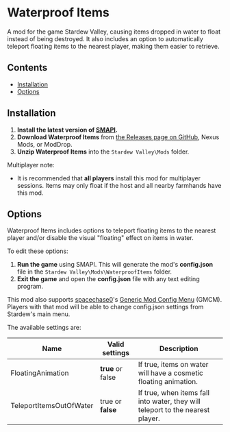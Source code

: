 # Waterproof Items
 A mod for the game Stardew Valley, causing items dropped in water to float instead of being destroyed. It also includes an option to automatically teleport floating items to the nearest player, making them easier to retrieve.

## Contents
* [Installation](#installation)
* [Options](#options)

## Installation
1. **Install the latest version of [SMAPI](https://smapi.io/).**
2. **Download Waterproof Items** from [the Releases page on GitHub](https://github.com/Esca-MMC/WaterproofItems/releases), Nexus Mods, or ModDrop.
3. **Unzip Waterproof Items** into the `Stardew Valley\Mods` folder.

Multiplayer note:
* It is recommended that **all players** install this mod for multiplayer sessions. Items may only float if the host and all nearby farmhands have this mod.

## Options
Waterproof Items includes options to teleport floating items to the nearest player and/or disable the visual "floating" effect on items in water.

To edit these options:

1. **Run the game** using SMAPI. This will generate the mod's **config.json** file in the `Stardew Valley\Mods\WaterproofItems` folder.
2. **Exit the game** and open the **config.json** file with any text editing program.

This mod also supports [spacechase0](https://github.com/spacechase0)'s [Generic Mod Config Menu](https://spacechase0.com/mods/stardew-valley/generic-mod-config-menu/) (GMCM). Players with that mod will be able to change config.json settings from Stardew's main menu.

The available settings are:

Name | Valid settings | Description
-----|----------------|------------
FloatingAnimation | **true** or false | If true, items on water will have a cosmetic floating animation.
TeleportItemsOutOfWater | true or **false** | If true, when items fall into water, they will teleport to the nearest player.
